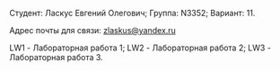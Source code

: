 Студент: Ласкус Евгений Олегович;
Группа: N3352;
Вариант: 11.

Адрес почты для связи: zlaskus@yandex.ru

LW1 - Лабораторная работа 1;
LW2 - Лабораторная работа 2;
LW3 - Лабораторная работа 3.
